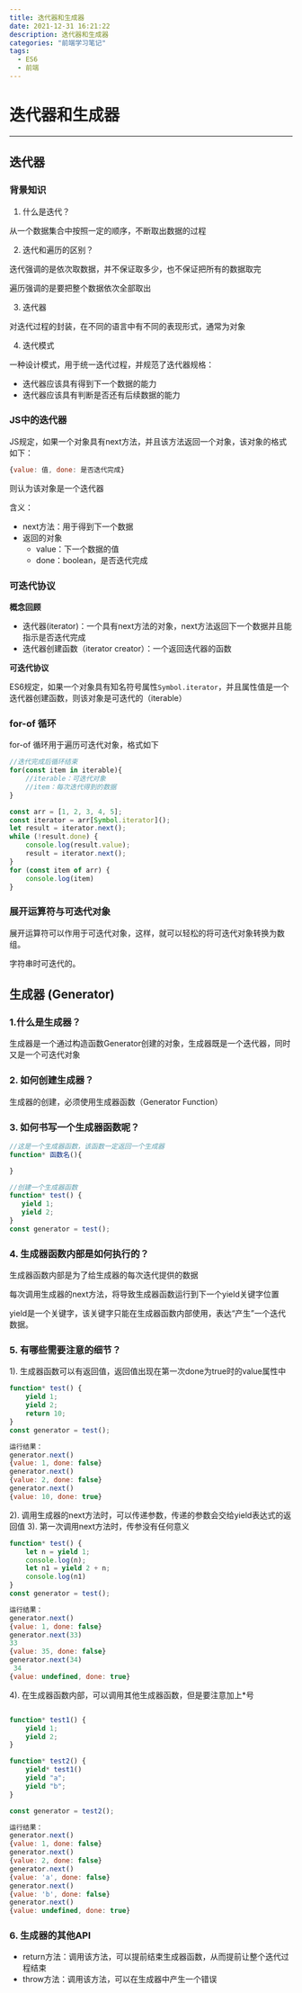 ```yaml
---
title: 迭代器和生成器
date: 2021-12-31 16:21:22
description: 迭代器和生成器
categories: "前端学习笔记"
tags: 
  - ES6
  - 前端
---
```



# 迭代器和生成器
----------

## 迭代器

### 背景知识

1. 什么是迭代？

从一个数据集合中按照一定的顺序，不断取出数据的过程

2. 迭代和遍历的区别？

迭代强调的是依次取数据，并不保证取多少，也不保证把所有的数据取完

遍历强调的是要把整个数据依次全部取出

3. 迭代器

对迭代过程的封装，在不同的语言中有不同的表现形式，通常为对象

4. 迭代模式

一种设计模式，用于统一迭代过程，并规范了迭代器规格：

- 迭代器应该具有得到下一个数据的能力
- 迭代器应该具有判断是否还有后续数据的能力

### JS中的迭代器

JS规定，如果一个对象具有next方法，并且该方法返回一个对象，该对象的格式如下：

```js
{value: 值, done: 是否迭代完成}
```

则认为该对象是一个迭代器

含义：

- next方法：用于得到下一个数据
- 返回的对象
  - value：下一个数据的值
  - done：boolean，是否迭代完成


### 可迭代协议

**概念回顾**

- 迭代器(iterator)：一个具有next方法的对象，next方法返回下一个数据并且能指示是否迭代完成
- 迭代器创建函数（iterator creator）：一个返回迭代器的函数

**可迭代协议**

ES6规定，如果一个对象具有知名符号属性```Symbol.iterator```，并且属性值是一个迭代器创建函数，则该对象是可迭代的（iterable）

### for-of 循环

for-of 循环用于遍历可迭代对象，格式如下

```js
//迭代完成后循环结束
for(const item in iterable){
    //iterable：可迭代对象
    //item：每次迭代得到的数据
}
```

```javascript
const arr = [1, 2, 3, 4, 5];
const iterator = arr[Symbol.iterator]();
let result = iterator.next();
while (!result.done) {
    console.log(result.value);
    result = iterator.next();
}
for (const item of arr) {
    console.log(item)
}
```

### 展开运算符与可迭代对象

展开运算符可以作用于可迭代对象，这样，就可以轻松的将可迭代对象转换为数组。

字符串时可迭代的。


## 生成器 (Generator)

### 1.什么是生成器？

生成器是一个通过构造函数Generator创建的对象，生成器既是一个迭代器，同时又是一个可迭代对象

### 2. 如何创建生成器？

生成器的创建，必须使用生成器函数（Generator Function）

### 3. 如何书写一个生成器函数呢？

```js
//这是一个生成器函数，该函数一定返回一个生成器
function* 函数名(){

}
```

```javascript
//创建一个生成器函数
function* test() {
   yield 1;
   yield 2;
}
const generator = test();
```

### 4. 生成器函数内部是如何执行的？

生成器函数内部是为了给生成器的每次迭代提供的数据

每次调用生成器的next方法，将导致生成器函数运行到下一个yield关键字位置

yield是一个关键字，该关键字只能在生成器函数内部使用，表达“产生”一个迭代数据。

### 5. 有哪些需要注意的细节？

1). 生成器函数可以有返回值，返回值出现在第一次done为true时的value属性中
```javascript
function* test() {
    yield 1;
    yield 2;
    return 10;
}
const generator = test();

运行结果：
generator.next()
{value: 1, done: false}
generator.next()
{value: 2, done: false}
generator.next()
{value: 10, done: true}
```
2). 调用生成器的next方法时，可以传递参数，传递的参数会交给yield表达式的返回值
3). 第一次调用next方法时，传参没有任何意义
```javascript
function* test() {
    let n = yield 1;
    console.log(n);
    let n1 = yield 2 + n;
    console.log(n1)
}
const generator = test();

运行结果：
generator.next()
{value: 1, done: false}
generator.next(33)
33
{value: 35, done: false}
generator.next(34)
 34
{value: undefined, done: true}
```
4). 在生成器函数内部，可以调用其他生成器函数，但是要注意加上*号

```javascript

function* test1() {
    yield 1;
    yield 2;
}

function* test2() {
    yield* test1()
    yield "a";
    yield "b";
}

const generator = test2();

运行结果：
generator.next()
{value: 1, done: false}
generator.next()
{value: 2, done: false}
generator.next()
{value: 'a', done: false}
generator.next()
{value: 'b', done: false}
generator.next()
{value: undefined, done: true}
```
### 6. 生成器的其他API

- return方法：调用该方法，可以提前结束生成器函数，从而提前让整个迭代过程结束
- throw方法：调用该方法，可以在生成器中产生一个错误

